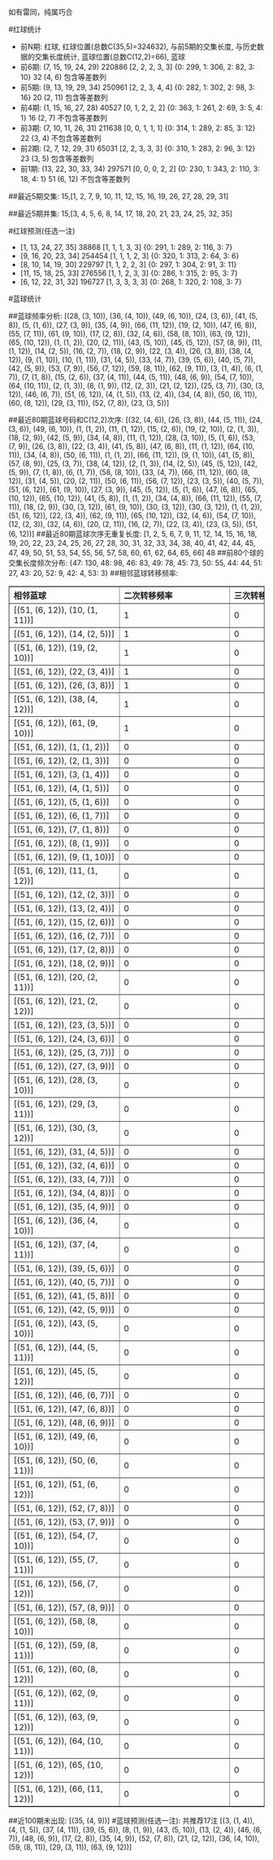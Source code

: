 <!-- 
.. title: 大乐透11150期(2011-12-21)数据分析报告
.. slug: dlott-11150-2011-12-21-report
.. date: 2011-12-22 08:00:00 UTC+08:00
.. tags: Lottery
.. link: 
.. description: 
.. type: text
-->

如有雷同，纯属巧合

<!-- TEASER_END-->

#红球统计

- 前N期: 红球, 红球位置(总数C(35,5)=324632), 与前5期的交集长度, 与历史数据的交集长度统计, 蓝球位置(总数C(12,2)=66), 蓝球
- 前6期: (7, 15, 19, 24, 29) 220886 [2, 2, 2, 3, 3] {0: 299, 1: 306, 2: 82, 3: 10} 32 (4, 6) 包含等差数列
- 前5期: (9, 13, 19, 29, 34) 250961 [2, 2, 3, 4, 4] {0: 282, 1: 302, 2: 98, 3: 16} 20 (2, 11) 包含等差数列
- 前4期: (1, 15, 16, 27, 28) 40527 [0, 1, 2, 2, 2] {0: 363, 1: 261, 2: 69, 3: 5, 4: 1} 16 (2, 7) 不包含等差数列
- 前3期: (7, 10, 11, 26, 31) 211638 [0, 0, 1, 1, 1] {0: 314, 1: 289, 2: 85, 3: 12} 22 (3, 4) 不包含等差数列
- 前2期: (2, 7, 12, 29, 31) 65031 [2, 2, 3, 3, 3] {0: 310, 1: 283, 2: 96, 3: 12} 23 (3, 5) 包含等差数列
- 前1期: (13, 22, 30, 33, 34) 297571 [0, 0, 0, 2, 2] {0: 230, 1: 343, 2: 110, 3: 18, 4: 1} 51 (6, 12) 不包含等差数列

##最近5期交集:
15,[1, 2, 7, 9, 10, 11, 12, 15, 16, 19, 26, 27, 28, 29, 31]

##最近5期并集:
15,[3, 4, 5, 6, 8, 14, 17, 18, 20, 21, 23, 24, 25, 32, 35]

#红球预测(任选一注)

- [1, 13, 24, 27, 35] 38868 [1, 1, 1, 3, 3] {0: 291, 1: 289, 2: 116, 3: 7}
- [9, 16, 20, 23, 34] 254454 [1, 1, 1, 2, 3] {0: 320, 1: 313, 2: 64, 3: 6}
- [8, 10, 14, 19, 30] 229797 [1, 1, 2, 2, 3] {0: 297, 1: 304, 2: 91, 3: 11}
- [11, 15, 18, 25, 33] 276556 [1, 1, 2, 3, 3] {0: 286, 1: 315, 2: 95, 3: 7}
- [6, 12, 22, 31, 32] 196727 [1, 3, 3, 3, 3] {0: 268, 1: 320, 2: 108, 3: 7}

#蓝球统计

##蓝球频率分析:
[(28, (3, 10)), (36, (4, 10)), (49, (6, 10)), (24, (3, 6)), (41, (5, 8)), (5, (1, 6)), (27, (3, 9)), (35, (4, 9)), (66, (11, 12)), (19, (2, 10)), (47, (6, 8)), (55, (7, 11)), (61, (9, 10)), (17, (2, 8)), (32, (4, 6)), (58, (8, 10)), (63, (9, 12)), (65, (10, 12)), (1, (1, 2)), (20, (2, 11)), (43, (5, 10)), (45, (5, 12)), (57, (8, 9)), (11, (1, 12)), (14, (2, 5)), (16, (2, 7)), (18, (2, 9)), (22, (3, 4)), (26, (3, 8)), (38, (4, 12)), (9, (1, 10)), (10, (1, 11)), (31, (4, 5)), (33, (4, 7)), (39, (5, 6)), (40, (5, 7)), (42, (5, 9)), (53, (7, 9)), (56, (7, 12)), (59, (8, 11)), (62, (9, 11)), (3, (1, 4)), (6, (1, 7)), (7, (1, 8)), (15, (2, 6)), (37, (4, 11)), (44, (5, 11)), (48, (6, 9)), (54, (7, 10)), (64, (10, 11)), (2, (1, 3)), (8, (1, 9)), (12, (2, 3)), (21, (2, 12)), (25, (3, 7)), (30, (3, 12)), (46, (6, 7)), (51, (6, 12)), (4, (1, 5)), (13, (2, 4)), (34, (4, 8)), (50, (6, 11)), (60, (8, 12)), (29, (3, 11)), (52, (7, 8)), (23, (3, 5))]

##最近80期蓝球号码和C(12,2)次序:
[(32, (4, 6)), (26, (3, 8)), (44, (5, 11)), (24, (3, 6)), (49, (6, 10)), (1, (1, 2)), (11, (1, 12)), (15, (2, 6)), (19, (2, 10)), (2, (1, 3)), (18, (2, 9)), (42, (5, 9)), (34, (4, 8)), (11, (1, 12)), (28, (3, 10)), (5, (1, 6)), (53, (7, 9)), (26, (3, 8)), (22, (3, 4)), (41, (5, 8)), (47, (6, 8)), (11, (1, 12)), (64, (10, 11)), (34, (4, 8)), (50, (6, 11)), (1, (1, 2)), (66, (11, 12)), (9, (1, 10)), (41, (5, 8)), (57, (8, 9)), (25, (3, 7)), (38, (4, 12)), (2, (1, 3)), (14, (2, 5)), (45, (5, 12)), (42, (5, 9)), (7, (1, 8)), (6, (1, 7)), (58, (8, 10)), (33, (4, 7)), (66, (11, 12)), (60, (8, 12)), (31, (4, 5)), (20, (2, 11)), (50, (6, 11)), (56, (7, 12)), (23, (3, 5)), (40, (5, 7)), (51, (6, 12)), (61, (9, 10)), (27, (3, 9)), (45, (5, 12)), (5, (1, 6)), (47, (6, 8)), (65, (10, 12)), (65, (10, 12)), (41, (5, 8)), (1, (1, 2)), (34, (4, 8)), (66, (11, 12)), (55, (7, 11)), (18, (2, 9)), (30, (3, 12)), (61, (9, 10)), (30, (3, 12)), (30, (3, 12)), (1, (1, 2)), (51, (6, 12)), (22, (3, 4)), (62, (9, 11)), (65, (10, 12)), (32, (4, 6)), (54, (7, 10)), (12, (2, 3)), (32, (4, 6)), (20, (2, 11)), (16, (2, 7)), (22, (3, 4)), (23, (3, 5)), (51, (6, 12))]
##最近80期蓝球次序无重复长度:
[1, 2, 5, 6, 7, 9, 11, 12, 14, 15, 16, 18, 19, 20, 22, 23, 24, 25, 26, 27, 28, 30, 31, 32, 33, 34, 38, 40, 41, 42, 44, 45, 47, 49, 50, 51, 53, 54, 55, 56, 57, 58, 60, 61, 62, 64, 65, 66] 48
##前80个球的交集长度频次分布:
{47: 130, 48: 98, 46: 83, 49: 78, 45: 73, 50: 55, 44: 44, 51: 27, 43: 20, 52: 9, 42: 4, 53: 3}
##相邻蓝球转移频率:
<table border="1" class="table table-striped dataframe">
  <thead>
    <tr style="text-align: left;">
      <th style="min-width: 200px;">相邻蓝球</th>
      <th style="min-width: 200px;">二次转移频率</th>
      <th style="min-width: 200px;">三次转移频率</th>
    </tr>
  </thead>
  <tbody>
    <tr>
      <td>  [(51, (6, 12)), (10, (1, 11))]</td>
      <td> 1</td>
      <td> 0</td>
    </tr>
    <tr>
      <td>   [(51, (6, 12)), (14, (2, 5))]</td>
      <td> 1</td>
      <td> 0</td>
    </tr>
    <tr>
      <td>  [(51, (6, 12)), (19, (2, 10))]</td>
      <td> 1</td>
      <td> 0</td>
    </tr>
    <tr>
      <td>   [(51, (6, 12)), (22, (3, 4))]</td>
      <td> 1</td>
      <td> 0</td>
    </tr>
    <tr>
      <td>   [(51, (6, 12)), (26, (3, 8))]</td>
      <td> 1</td>
      <td> 0</td>
    </tr>
    <tr>
      <td>  [(51, (6, 12)), (38, (4, 12))]</td>
      <td> 1</td>
      <td> 0</td>
    </tr>
    <tr>
      <td>  [(51, (6, 12)), (61, (9, 10))]</td>
      <td> 1</td>
      <td> 0</td>
    </tr>
    <tr>
      <td>    [(51, (6, 12)), (1, (1, 2))]</td>
      <td> 0</td>
      <td> 0</td>
    </tr>
    <tr>
      <td>    [(51, (6, 12)), (2, (1, 3))]</td>
      <td> 0</td>
      <td> 0</td>
    </tr>
    <tr>
      <td>    [(51, (6, 12)), (3, (1, 4))]</td>
      <td> 0</td>
      <td> 0</td>
    </tr>
    <tr>
      <td>    [(51, (6, 12)), (4, (1, 5))]</td>
      <td> 0</td>
      <td> 0</td>
    </tr>
    <tr>
      <td>    [(51, (6, 12)), (5, (1, 6))]</td>
      <td> 0</td>
      <td> 0</td>
    </tr>
    <tr>
      <td>    [(51, (6, 12)), (6, (1, 7))]</td>
      <td> 0</td>
      <td> 0</td>
    </tr>
    <tr>
      <td>    [(51, (6, 12)), (7, (1, 8))]</td>
      <td> 0</td>
      <td> 0</td>
    </tr>
    <tr>
      <td>    [(51, (6, 12)), (8, (1, 9))]</td>
      <td> 0</td>
      <td> 0</td>
    </tr>
    <tr>
      <td>   [(51, (6, 12)), (9, (1, 10))]</td>
      <td> 0</td>
      <td> 0</td>
    </tr>
    <tr>
      <td>  [(51, (6, 12)), (11, (1, 12))]</td>
      <td> 0</td>
      <td> 0</td>
    </tr>
    <tr>
      <td>   [(51, (6, 12)), (12, (2, 3))]</td>
      <td> 0</td>
      <td> 0</td>
    </tr>
    <tr>
      <td>   [(51, (6, 12)), (13, (2, 4))]</td>
      <td> 0</td>
      <td> 0</td>
    </tr>
    <tr>
      <td>   [(51, (6, 12)), (15, (2, 6))]</td>
      <td> 0</td>
      <td> 0</td>
    </tr>
    <tr>
      <td>   [(51, (6, 12)), (16, (2, 7))]</td>
      <td> 0</td>
      <td> 0</td>
    </tr>
    <tr>
      <td>   [(51, (6, 12)), (17, (2, 8))]</td>
      <td> 0</td>
      <td> 0</td>
    </tr>
    <tr>
      <td>   [(51, (6, 12)), (18, (2, 9))]</td>
      <td> 0</td>
      <td> 0</td>
    </tr>
    <tr>
      <td>  [(51, (6, 12)), (20, (2, 11))]</td>
      <td> 0</td>
      <td> 0</td>
    </tr>
    <tr>
      <td>  [(51, (6, 12)), (21, (2, 12))]</td>
      <td> 0</td>
      <td> 0</td>
    </tr>
    <tr>
      <td>   [(51, (6, 12)), (23, (3, 5))]</td>
      <td> 0</td>
      <td> 0</td>
    </tr>
    <tr>
      <td>   [(51, (6, 12)), (24, (3, 6))]</td>
      <td> 0</td>
      <td> 0</td>
    </tr>
    <tr>
      <td>   [(51, (6, 12)), (25, (3, 7))]</td>
      <td> 0</td>
      <td> 0</td>
    </tr>
    <tr>
      <td>   [(51, (6, 12)), (27, (3, 9))]</td>
      <td> 0</td>
      <td> 0</td>
    </tr>
    <tr>
      <td>  [(51, (6, 12)), (28, (3, 10))]</td>
      <td> 0</td>
      <td> 0</td>
    </tr>
    <tr>
      <td>  [(51, (6, 12)), (29, (3, 11))]</td>
      <td> 0</td>
      <td> 0</td>
    </tr>
    <tr>
      <td>  [(51, (6, 12)), (30, (3, 12))]</td>
      <td> 0</td>
      <td> 0</td>
    </tr>
    <tr>
      <td>   [(51, (6, 12)), (31, (4, 5))]</td>
      <td> 0</td>
      <td> 0</td>
    </tr>
    <tr>
      <td>   [(51, (6, 12)), (32, (4, 6))]</td>
      <td> 0</td>
      <td> 0</td>
    </tr>
    <tr>
      <td>   [(51, (6, 12)), (33, (4, 7))]</td>
      <td> 0</td>
      <td> 0</td>
    </tr>
    <tr>
      <td>   [(51, (6, 12)), (34, (4, 8))]</td>
      <td> 0</td>
      <td> 0</td>
    </tr>
    <tr>
      <td>   [(51, (6, 12)), (35, (4, 9))]</td>
      <td> 0</td>
      <td> 0</td>
    </tr>
    <tr>
      <td>  [(51, (6, 12)), (36, (4, 10))]</td>
      <td> 0</td>
      <td> 0</td>
    </tr>
    <tr>
      <td>  [(51, (6, 12)), (37, (4, 11))]</td>
      <td> 0</td>
      <td> 0</td>
    </tr>
    <tr>
      <td>   [(51, (6, 12)), (39, (5, 6))]</td>
      <td> 0</td>
      <td> 0</td>
    </tr>
    <tr>
      <td>   [(51, (6, 12)), (40, (5, 7))]</td>
      <td> 0</td>
      <td> 0</td>
    </tr>
    <tr>
      <td>   [(51, (6, 12)), (41, (5, 8))]</td>
      <td> 0</td>
      <td> 0</td>
    </tr>
    <tr>
      <td>   [(51, (6, 12)), (42, (5, 9))]</td>
      <td> 0</td>
      <td> 0</td>
    </tr>
    <tr>
      <td>  [(51, (6, 12)), (43, (5, 10))]</td>
      <td> 0</td>
      <td> 0</td>
    </tr>
    <tr>
      <td>  [(51, (6, 12)), (44, (5, 11))]</td>
      <td> 0</td>
      <td> 0</td>
    </tr>
    <tr>
      <td>  [(51, (6, 12)), (45, (5, 12))]</td>
      <td> 0</td>
      <td> 0</td>
    </tr>
    <tr>
      <td>   [(51, (6, 12)), (46, (6, 7))]</td>
      <td> 0</td>
      <td> 0</td>
    </tr>
    <tr>
      <td>   [(51, (6, 12)), (47, (6, 8))]</td>
      <td> 0</td>
      <td> 0</td>
    </tr>
    <tr>
      <td>   [(51, (6, 12)), (48, (6, 9))]</td>
      <td> 0</td>
      <td> 0</td>
    </tr>
    <tr>
      <td>  [(51, (6, 12)), (49, (6, 10))]</td>
      <td> 0</td>
      <td> 0</td>
    </tr>
    <tr>
      <td>  [(51, (6, 12)), (50, (6, 11))]</td>
      <td> 0</td>
      <td> 0</td>
    </tr>
    <tr>
      <td>  [(51, (6, 12)), (51, (6, 12))]</td>
      <td> 0</td>
      <td> 0</td>
    </tr>
    <tr>
      <td>   [(51, (6, 12)), (52, (7, 8))]</td>
      <td> 0</td>
      <td> 0</td>
    </tr>
    <tr>
      <td>   [(51, (6, 12)), (53, (7, 9))]</td>
      <td> 0</td>
      <td> 0</td>
    </tr>
    <tr>
      <td>  [(51, (6, 12)), (54, (7, 10))]</td>
      <td> 0</td>
      <td> 0</td>
    </tr>
    <tr>
      <td>  [(51, (6, 12)), (55, (7, 11))]</td>
      <td> 0</td>
      <td> 0</td>
    </tr>
    <tr>
      <td>  [(51, (6, 12)), (56, (7, 12))]</td>
      <td> 0</td>
      <td> 0</td>
    </tr>
    <tr>
      <td>   [(51, (6, 12)), (57, (8, 9))]</td>
      <td> 0</td>
      <td> 0</td>
    </tr>
    <tr>
      <td>  [(51, (6, 12)), (58, (8, 10))]</td>
      <td> 0</td>
      <td> 0</td>
    </tr>
    <tr>
      <td>  [(51, (6, 12)), (59, (8, 11))]</td>
      <td> 0</td>
      <td> 0</td>
    </tr>
    <tr>
      <td>  [(51, (6, 12)), (60, (8, 12))]</td>
      <td> 0</td>
      <td> 0</td>
    </tr>
    <tr>
      <td>  [(51, (6, 12)), (62, (9, 11))]</td>
      <td> 0</td>
      <td> 0</td>
    </tr>
    <tr>
      <td>  [(51, (6, 12)), (63, (9, 12))]</td>
      <td> 0</td>
      <td> 0</td>
    </tr>
    <tr>
      <td> [(51, (6, 12)), (64, (10, 11))]</td>
      <td> 0</td>
      <td> 0</td>
    </tr>
    <tr>
      <td> [(51, (6, 12)), (65, (10, 12))]</td>
      <td> 0</td>
      <td> 0</td>
    </tr>
    <tr>
      <td> [(51, (6, 12)), (66, (11, 12))]</td>
      <td> 0</td>
      <td> 0</td>
    </tr>
  </tbody>
</table>
##近100期未出现:
[(35, (4, 9))]
#蓝球预测(任选一注):
共推荐17注
[(3, (1, 4)), (4, (1, 5)), (37, (4, 11)), (39, (5, 6)), (8, (1, 9)), (43, (5, 10)), (13, (2, 4)), (46, (6, 7)), (48, (6, 9)), (17, (2, 8)), (35, (4, 9)), (52, (7, 8)), (21, (2, 12)), (36, (4, 10)), (59, (8, 11)), (29, (3, 11)), (63, (9, 12))]

